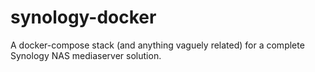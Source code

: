 # synology-docker
A docker-compose stack (and anything vaguely related) for a complete Synology NAS mediaserver solution.

